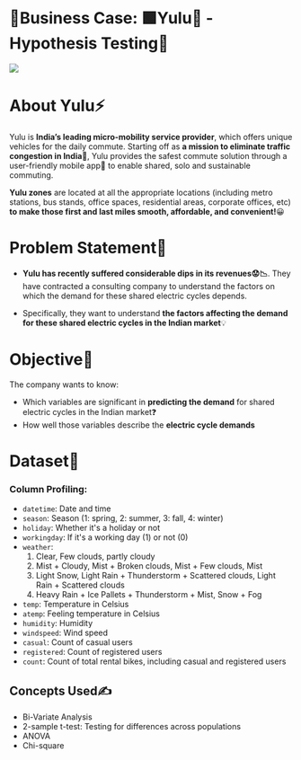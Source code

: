 # **📃Business Case: 🟩Yulu🚴 - Hypothesis Testing🧪**   

<img src="https://raw.githubusercontent.com/sankaransms/SQL_50_LeetCode/main/Yulu.PNG?token=GHSAT0AAAAAACQELVJ7YSYFUZYVPPGD7MEGZQTSWSQ">

# **About Yulu⚡**

Yulu is **India’s leading micro-mobility service provider**, which offers unique vehicles for the daily commute. Starting off as **a mission to eliminate traffic congestion in India🚦**, Yulu provides the safest commute solution through a user-friendly mobile app📱 to enable shared, solo and sustainable commuting.

**Yulu zones** are located at all the appropriate locations (including metro stations, bus stands, office spaces, residential areas, corporate offices, etc) **to make those first and last miles smooth, affordable, and convenient!**😀

# **Problem Statement👀**
* **Yulu has recently suffered considerable dips in its revenues😟📉**. They have contracted a consulting company to understand the factors on which the demand for these shared electric cycles depends.

* Specifically, they want to understand **the factors affecting the demand for these shared electric cycles in the Indian market**💡

# **Objective🎯**

The company wants to know:

*  Which variables are significant in **predicting the demand** for shared electric cycles in the Indian market❓
* How well those variables describe the **electric cycle demands**

# **Dataset📃**

### **Column Profiling:**

- `datetime`: Date and time
- `season`: Season (1: spring, 2: summer, 3: fall, 4: winter)
- `holiday`: Whether it's a holiday or not
- `workingday`: If it's a working day (1) or not (0)
- `weather`:
  1. Clear, Few clouds, partly cloudy
  2. Mist + Cloudy, Mist + Broken clouds, Mist + Few clouds, Mist
  3. Light Snow, Light Rain + Thunderstorm + Scattered clouds, Light Rain + Scattered clouds
  4. Heavy Rain + Ice Pallets + Thunderstorm + Mist, Snow + Fog
- `temp`: Temperature in Celsius
- `atemp`: Feeling temperature in Celsius
- `humidity`: Humidity
- `windspeed`: Wind speed
- `casual`: Count of casual users
- `registered`: Count of registered users
- `count`: Count of total rental bikes, including casual and registered users

## **Concepts Used✍**

- Bi-Variate Analysis
- 2-sample t-test: Testing for differences across populations
- ANOVA
- Chi-square
